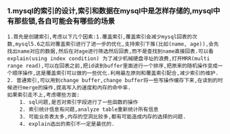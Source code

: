 ### 1.mysql的索引的设计,索引和数据在mysql中是怎样存储的,mysql中有那些锁,各自可能会有哪些的场景
	1.首先是创建索引,考虑以下几个因素:1.覆盖索引,覆盖索引会减少mysql回表的次数,mysql5.6之后对覆盖索引进行了进一步的优化,支持索引下推(比如(name, age)),会先找出name对应的数据,然后在对age进行筛选然后回表,而不是查找到name直接回表.可以看explain(using index condition) 为了减少机械硬盘寻址的浪费,打开MRR(multi range read),可以在回表之前,把id读到buffer里面进行一个排序,把原来的随机操作变成一个顺序操作,这是覆盖索引可以做的一些优化.利用最左原则和覆盖索引配合,减少索引的维护.
	2. 普通索引,可以用到change buffer,change buffer将一些写操作缓存下来,在读到的时候进行merge的操作,提高写入的速度和内存的命中率.
	如果索引走不上,考虑哪些方面:
        1. sql问题,是否对索引字段进行了一些函数的操作
        2. 索引统计信息有问题,analyze table重新统计所有信息
        3. 可能业务表太多,内存的空洞比较多,都有可能造成内存的选择的问题.
        4. explain选出的索引不一定是最优的.
